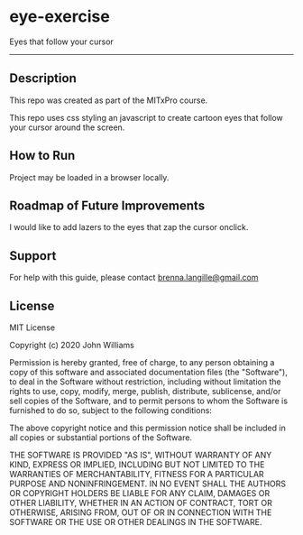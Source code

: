 # eye-exercise
Eyes that follow your cursor

***

## Description
This repo was created as part of the MITxPro course.

This repo uses css styling an javascript to create cartoon eyes that follow your cursor around the screen.

## How to Run
Project may be loaded in a browser locally. 

## Roadmap of Future Improvements
I would like to add lazers to the eyes that zap the cursor onclick.

## Support
For help with this guide, please contact brenna.langille@gmail.com

## License

MIT License

Copyright (c) 2020 John Williams

Permission is hereby granted, free of charge, to any person obtaining a copy of this software and associated documentation files (the "Software"), to deal in the Software without restriction, including without limitation the rights to use, copy, modify, merge, publish, distribute, sublicense, and/or sell copies of the Software, and to permit persons to whom the Software is furnished to do so, subject to the following conditions:

The above copyright notice and this permission notice shall be included in all copies or substantial portions of the Software.

THE SOFTWARE IS PROVIDED "AS IS", WITHOUT WARRANTY OF ANY KIND, EXPRESS OR IMPLIED, INCLUDING BUT NOT LIMITED TO THE WARRANTIES OF MERCHANTABILITY, FITNESS FOR A PARTICULAR PURPOSE AND NONINFRINGEMENT. IN NO EVENT SHALL THE AUTHORS OR COPYRIGHT HOLDERS BE LIABLE FOR ANY CLAIM, DAMAGES OR OTHER LIABILITY, WHETHER IN AN ACTION OF CONTRACT, TORT OR OTHERWISE, ARISING FROM, OUT OF OR IN CONNECTION WITH THE SOFTWARE OR THE USE OR OTHER DEALINGS IN THE SOFTWARE.
